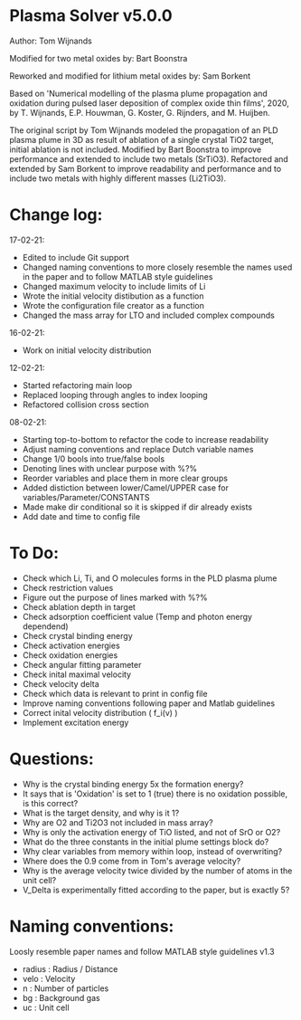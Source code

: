 # Plasma Solver v5.0.0
Author: Tom Wijnands

Modified for two metal oxides by: Bart Boonstra

Reworked and modified for lithium metal oxides by: Sam Borkent

Based on 'Numerical modelling of the plasma plume propagation and oxidation
during pulsed laser deposition of complex oxide thin films', 2020, by
T. Wijnands, E.P. Houwman, G. Koster, G. Rijnders, and M. Huijben.

The original script by Tom Wijnands modeled the propagation of an PLD
plasma plume in 3D as result of ablation of a single crystal TiO2 target,
initial ablation is not included. Modified by Bart Boonstra to improve
performance and extended to include two metals (SrTiO3). Refactored and
extended by Sam Borkent to improve readability and performance and to
include two metals with highly different masses (Li2TiO3).

# Change log:

17-02-21:
* Edited to include Git support
* Changed naming conventions to more closely resemble the names used in
  the paper and to follow MATLAB style guidelines
* Changed maximum velocity to include limits of Li
* Wrote the initial velocity distibution as a function
* Wrote the configuration file creator as a function
* Changed the mass array for LTO and included complex compounds

16-02-21:
* Work on initial velocity distribution

12-02-21:
* Started refactoring main loop
* Replaced looping through angles to index looping
* Refactored collision cross section

08-02-21:
* Starting top-to-bottom to refactor the code to increase readability
* Adjust naming conventions and replace Dutch variable names
* Change 1/0 bools into true/false bools
* Denoting lines with unclear purpose with %?%
* Reorder variables and place them in more clear groups
* Added distiction between lower/Camel/UPPER case for
  variables/Parameter/CONSTANTS
* Made make dir conditional so it is skipped if dir already exists
* Add date and time to config file

# To Do:
* Check which Li, Ti, and O molecules forms in the PLD plasma plume
* Check restriction values
* Figure out the purpose of lines marked with %?%
* Check ablation depth in target
* Check adsorption coefficient value (Temp and photon energy dependend)
* Check crystal binding energy
* Check activation energies
* Check oxidation energies
* Check angular fitting parameter
* Check inital maximal velocity
* Check velocity delta
* Check which data is relevant to print in config file
* Improve naming conventions following paper and Matlab guidelines
* Correct inital velocity distribution ( f_i(v) )
* Implement excitation energy

# Questions:
* Why is the crystal binding energy 5x the formation energy?
* It says that is 'Oxidation' is set to 1 (true) there is no oxidation
  possible, is this correct?
* What is the target density, and why is it 1?
* Why are O2 and Ti2O3 not included in mass array?
* Why is only the activation energy of TiO listed, and not of SrO or
  O2?
* What do the three constants in the initial plume settings block do?
* Why clear variables from memory within loop, instead of overwriting?
* Where does the 0.9 come from in Tom's average velocity?
* Why is the average velocity twice divided by the number of atoms in
  the unit cell?
* V_Delta is experimentally fitted according to the paper, but is
  exactly 5?

# Naming conventions:
Loosly resemble paper names and follow MATLAB style guidelines v1.3

* radius    : Radius / Distance
* velo      : Velocity
* n         : Number of particles
* bg        : Background gas
* uc        : Unit cell
